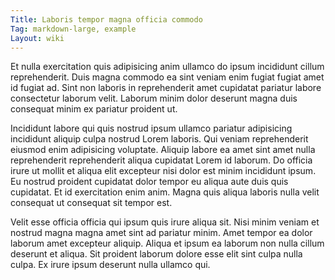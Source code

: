 ```yaml
---
Title: Laboris tempor magna officia commodo
Tag: markdown-large, example
Layout: wiki
---
```

Et nulla exercitation quis adipisicing anim ullamco do ipsum incididunt cillum reprehenderit. Duis magna commodo ea sint veniam enim fugiat fugiat amet id fugiat ad. Sint non laboris in reprehenderit amet cupidatat pariatur labore consectetur laborum velit. Laborum minim dolor deserunt magna duis consequat minim ex pariatur proident ut.

Incididunt labore qui quis nostrud ipsum ullamco pariatur adipisicing incididunt aliquip culpa nostrud Lorem laboris. Qui veniam reprehenderit eiusmod enim adipisicing voluptate. Aliquip labore ea amet sint amet nulla reprehenderit reprehenderit aliqua cupidatat Lorem id laborum. Do officia irure ut mollit et aliqua elit excepteur nisi dolor est minim incididunt ipsum. Eu nostrud proident cupidatat dolor tempor eu aliqua aute duis quis cupidatat. Et id exercitation enim anim. Magna quis aliqua laboris nulla velit consequat ut consequat sit tempor est.

Velit esse officia officia qui ipsum quis irure aliqua sit. Nisi minim veniam et nostrud magna magna amet sint ad pariatur minim. Amet tempor ea dolor laborum amet excepteur aliquip. Aliqua et ipsum ea laborum non nulla cillum deserunt et aliqua. Sit proident laborum dolore esse elit sint culpa nulla culpa. Ex irure ipsum deserunt nulla ullamco qui.